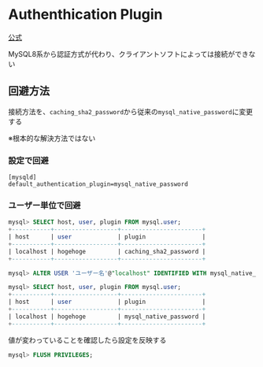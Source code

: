 # Authenthication Plugin

[公式](https://dev.mysql.com/doc/refman/8.0/en/upgrading-from-previous-series.html#upgrade-caching-sha2-password)

MySQL8系から認証方式が代わり、クライアントソフトによっては接続ができない

## 回避方法
接続方法を、`caching_sha2_password`から従来の`mysql_native_password`に変更する

※根本的な解決方法ではない

### 設定で回避

```
[mysqld]
default_authentication_plugin=mysql_native_password
```

### ユーザー単位で回避

```sql
mysql> SELECT host, user, plugin FROM mysql.user;
+-----------+------------------+-----------------------+
| host      | user             | plugin                |
+-----------+------------------+-----------------------+
| localhost | hogehoge         | caching_sha2_password |
+-----------+------------------+-----------------------+
```

```sql
mysql> ALTER USER 'ユーザー名'@"localhost" IDENTIFIED WITH mysql_native_password BY 'パスワード';
```

```sql
mysql> SELECT host, user, plugin FROM mysql.user;
+-----------+------------------+-----------------------+
| host      | user             | plugin                |
+-----------+------------------+-----------------------+
| localhost | hogehoge         | mysql_native_password |
+-----------+------------------+-----------------------+
```

値が変わっていることを確認したら設定を反映する

```sql
mysql> FLUSH PRIVILEGES;
```
